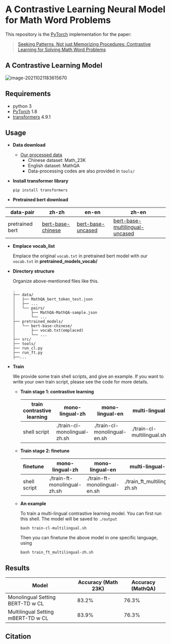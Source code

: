 # A Contrastive Learning Neural Model for Math Word Problems

This repository is the [PyTorch](http://pytorch.org/) implementation for the paper:

> [Seeking Patterns, Not just Memorizing Procedures: Contrastive Learning for Solving Math Word Problems](https://arxiv.org/abs/2110.08464)

## A Contrastive Learning Model

![image-20211021183615670](https://tva1.sinaimg.cn/large/008i3skNly1gvn464lfjfj60u00ujjuu02.jpg)


## Requirements

- python 3
- [PyTorch](http://pytorch.org/) 1.8
- [transformers](https://huggingface.co/) 4.9.1


## Usage

- **Data download**
  - [Our processed data](https://drive.google.com/file/d/1AZJrSH8AHxysdTUttH_e0xOHGFlAfPFm/view?usp=sharing)
    - Chinese dataset: Math_23K
    - English dataset: MathQA
    - Data-processing codes are also provided in `tools/`

- **Install transformer library**

  ```
  pip install transformers
  ```

- **Pretrained bert download**

| data-pair       | zh-zh                 | en-en                                                        | zh-en                                                        |
| --------------- | --------------------- | ------------------------------------------------------------ | ------------------------------------------------------------ |
| pretrained bert | [bert-base-chinese]() | [bert-base-uncased](https://huggingface.co/bert-base-uncased) | [bert-base-multilingual-uncased](https://huggingface.co/bert-base-multilingual-uncased) |

- **Emplace vocab_list**

  Emplace the original `vocab.txt` in pretrained bert model with our `vocab.txt` in **pretrained_models_vocab/**

- **Directory structure**

  Organize above-mentioned files like this.

  ```
  .
  ├── data/
  │   ├── MathQA_bert_token_test.json
  │   ├── ...
  │   └── pairs/
  │       ├── MathQA-MathQA-sample.json
  │       └── ...
  ├── pretrained_models/
  │   └── bert-base-chinese/
  │       ├── vocab.txt(emplaced)
  │       └── ...
  ├── src/
  ├── tools/
  ├── run_cl.py
  ├── run_ft.py
  ├──...

- **Train**

  We provide some train shell scripts, and give an example. If you want to write your own train script, please see the code for more details.

  - **Train stage 1: contrastive learning**

    | train contrastive learning | mono-lingual-zh              | mono-lingual-en              | multi-lingual              |
    | -------------------------- | ---------------------------- | ---------------------------- | -------------------------- |
    | shell script               | ./train-cl-monolingual-zh.sh | ./train-cl-monolingual-en.sh | ./train-cl-multilingual.sh |

  - **Train stage 2: finetune**

    | finetune     | mono-lingual-zh              | mono-lingual-en              | multi-lingual-zh              | multi-lingual-en              |
    | ------------ | ---------------------------- | ---------------------------- | ----------------------------- | ----------------------------- |
    | shell script | ./train-ft-monolingual-zh.sh | ./train-ft-monolingual-en.sh | ./train_ft_multilingual-zh.sh | ./train_ft_multilingual-en.sh |

  - **An example**

    To train a multi-lingual contrastive learning model. You can first run this shell. The model will be saved to `./output`

    ```
    bash train-cl-multilingual.sh
    ```

    Then you can finetune the above model in one specific language, using

    ```
    bash train_ft_multilingual-zh.sh
    ```

    

## Results

| Model                              | Accuracy (Math 23K) | Accuracy (MathQA) |
| ---------------------------------- | ------------------- | ----------------- |
| Monolingual Setting BERT-TD w CL   | 83.2%               | 76.3%             |
| Multilingual Setting mBERT-TD w CL | 83.9%               | 76.3%             |



## Citation

